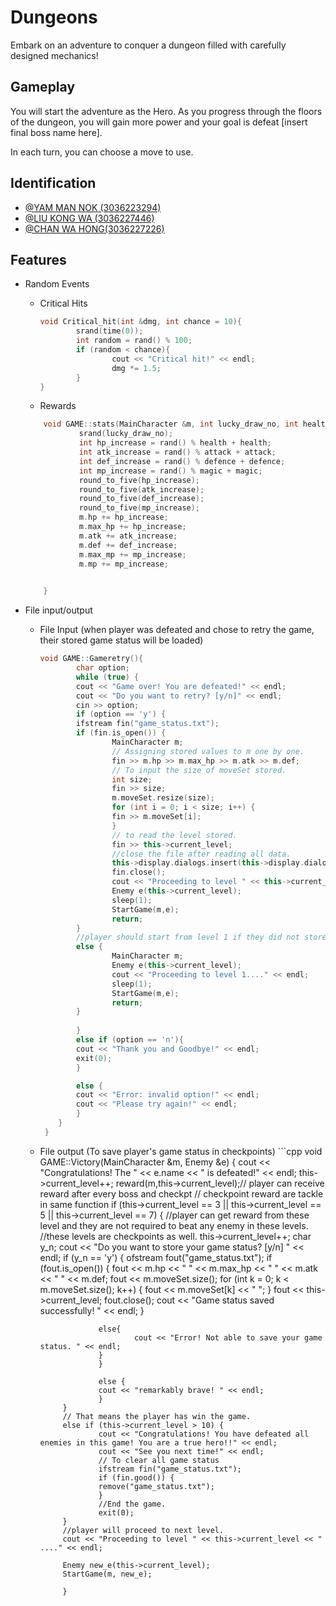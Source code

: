 
# Dungeons

Embark on an adventure to conquer a dungeon filled with carefully designed mechanics!


## Gameplay

You will start the adventure as the Hero. As you progress through the floors of the dungeon, you will gain more power and  your goal is defeat [insert final boss name here].

In each turn, you can choose a move to use.


## Identification

- [@YAM MAN NOK (3036223294)](https://github.com/Flybug234)
- [@LIU KONG WA (3036227446)](https://github.com/BillyLiuKW)
- [@CHAN WA HONG(3036227226)](https://github.com/cwhong05)

## Features

* Random Events
    * Critical Hits
        ```cpp
        void Critical_hit(int &dmg, int chance = 10){
                srand(time(0));
                int random = rand() % 100;
                if (random < chance){
                        cout << "Critical hit!" << endl;
                        dmg *= 1.5;
                }
        }
        ```

    * Rewards 
    ```cpp
        void GAME::stats(MainCharacter &m, int lucky_draw_no, int health, int attack, int defence, int magic){
                srand(lucky_draw_no);
                int hp_increase = rand() % health + health;
                int atk_increase = rand() % attack + attack;
                int def_increase = rand() % defence + defence;
                int mp_increase = rand() % magic + magic;
                round_to_five(hp_increase);
                round_to_five(atk_increase);
                round_to_five(def_increase);
                round_to_five(mp_increase);
                m.hp += hp_increase;
                m.max_hp += hp_increase;
                m.atk += atk_increase;
                m.def += def_increase;
                m.max_mp += mp_increase;
                m.mp += mp_increase;

                
        }
* File input/output
     * File Input (when player was defeated and chose to retry the game, their stored game status will be loaded)
        ```cpp
        void GAME::Gameretry(){
                char option;
                while (true) {
                cout << "Game over! You are defeated!" << endl;
                cout << "Do you want to retry? [y/n]" << endl;
                cin >> option;
                if (option == 'y') {
                ifstream fin("game_status.txt");
                if (fin.is_open()) {
                        MainCharacter m;
                        // Assigning stored values to m one by one.
                        fin >> m.hp >> m.max_hp >> m.atk >> m.def;
                        // To input the size of moveSet stored.
                        int size;
                        fin >> size;
                        m.moveSet.resize(size);
                        for (int i = 0; i < size; i++) {
                        fin >> m.moveSet[i];
                        }
                        // to read the level stored.
                        fin >> this->current_level;
                        //close the file after reading all data.
                        this->display.dialogs.insert(this->display.dialogs.begin(), "Game status successfully loaded"); // add the output message to dialog
                        fin.close();
                        cout << "Proceeding to level " << this->current_level << endl;
                        Enemy e(this->current_level);
                        sleep(1);
                        StartGame(m,e);
                        return;
                }
                //player should start from level 1 if they did not store any status.
                else {
                        MainCharacter m;
                        Enemy e(this->current_level);
                        cout << "Proceeding to level 1...." << endl;
                        sleep(1);
                        StartGame(m,e);
                        return;
                }
                
                }
                else if (option == 'n'){
                cout << "Thank you and Goodbye!" << endl;
                exit(0);
                }

                else {
                cout << "Error: invalid option!" << endl;
                cout << "Please try again!" << endl;
                }   
            }
         }

     * File output (To save player's game status in checkpoints) 
      ```cpp
        void GAME::Victory(MainCharacter &m, Enemy &e) {
                cout << "Congratulations! The " << e.name << " is defeated!" << endl;
                this->current_level++;
                reward(m,this->current_level);// player can receive reward after every boss and checkpt
                // checkpoint reward are tackle in same function
                if (this->current_level == 3 || this->current_level == 5 || this->current_level == 7) {
                        //player can get reward from these level and they are not required to beat any enemy in these levels.
                        //these levels are checkpoints as well.
                        this->current_level++;
                        char y_n;
                        cout << "Do you want to store your game status? [y/n] " << endl;
                        if (y_n == 'y') {
                        ofstream fout("game_status.txt");
                        if (fout.is_open()) {
                                fout << m.hp << " " << m.max_hp << " " << m.atk << " " << m.def;
                                fout << m.moveSet.size();
                                for (int k = 0; k < m.moveSet.size(); k++) {
                                fout << m.moveSet[k] << " ";
                                }
                                fout << this->current_level;
                                fout.close();
                                cout << "Game status saved successfully! " << endl;
                        }

                        else{
                                cout << "Error! Not able to save your game status. " << endl;
                        }
                        }

                        else {
                        cout << "remarkably brave! " << endl;
                        }
                }
                // That means the player has win the game.
                else if (this->current_level > 10) {
                        cout << "Congratulations! You have defeated all enemies in this game! You are a true hero!!" << endl;
                        cout << "See you next time!" << endl;
                        // To clear all game status 
                        ifstream fin("game_status.txt");
                        if (fin.good()) {
                        remove("game_status.txt");
                        }
                        //End the game.
                        exit(0);
                }
                //player will proceed to next level.
                cout << "Proceeding to level " << this->current_level << " ...." << endl;

                Enemy new_e(this->current_level); 
                StartGame(m, new_e);

                }


